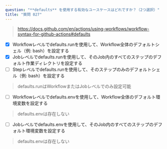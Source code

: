 ```yaml
---
question: "**defaults** を使用する有効なユースケースはどれですか？（2つ選択）"
title: "質問 027"
---
```


> https://docs.github.com/en/actions/using-workflows/workflow-syntax-for-github-actions#defaults

- [x] Workflowレベルでdefaults.runを使用して、Workflow全体のデフォルトシェル（例: bash）を設定する
- [x] Jobレベルでdefaults.runを使用して、そのJob内のすべてのステップのデフォルト作業ディレクトリを設定する
- [ ] Stepレベルでdefaults.runを使用して、そのステップのみのデフォルトシェル（例: bash）を設定する  
> defaults.runはWorkflowまたはJobレベルでのみ設定可能
- [ ] Workflowレベルでdefaults.envを使用して、Workflow全体のデフォルト環境変数を設定する  
> defaults.envは存在しない
- [ ] Jobレベルでdefaults.envを使用して、そのJob内のすべてのステップのデフォルト環境変数を設定する  
> defaults.envは存在しない